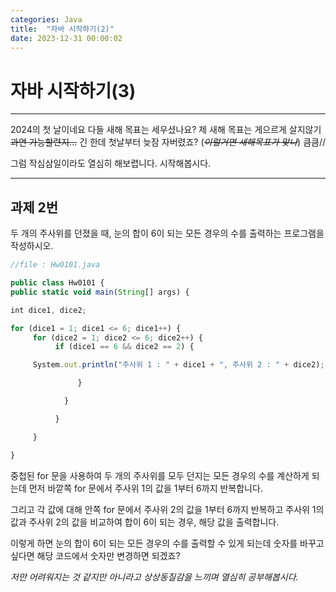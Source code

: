 ```yaml
---
categories: Java
title:  "자바 시작하기(2)"
date: 2023-12-31 00:00:02
---
```


# 자바 시작하기(3)
***
2024의 첫 날이네요 다들 새해 목표는 세우셨나요?
제 새해 목표는 게으르게 살지않기
 ~~과연 가능할련지...~~ 긴 한데 첫날부터 늦잠 자버렸죠? 
(~~*이럴거면 새해목표가 맞나*~~) 큼큼//
 
  그럼 작심삼일이라도 열심히 해보렵니다. 시작해봅시다.
***
 

## 과제 2번

두 개의 주사위를 던졌을 때, 눈의 합이 6이 되는 모든 경우의 수를 출력하는 프로그램을 작성하시오.

```js
//file : Hw0101.java

public class Hw0101 {
public static void main(String[] args) {

int dice1, dice2;

for (dice1 = 1; dice1 <= 6; dice1++) {
     for (dice2 = 1; dice2 <= 6; dice2++) {
          if (dice1 == 6 && dice2 == 2) {

     System.out.println("주사위 1 : " + dice1 + ", 주사위 2 : " + dice2);

               }

            }

          }

     }

}


```

중첩된 for 문을 사용하여 두 개의 주사위를 모두 던지는 모든 경우의 수를 계산하게 되는데 먼저 바깥쪽 for 문에서 주사위 1의 값을 1부터 6까지 반복합니다.

그리고 각 값에 대해 안쪽 for 문에서 주사위 2의 값을 1부터 6까지 반복하고 주사위 1의 값과 주사위 2의 값을 비교하여 합이 6이 되는 경우, 해당 값을 출력합니다.

 이렇게 하면 눈의 합이 6이 되는 모든 경우의 수를 출력할 수 있게 되는데 숫자를 바꾸고싶다면 해당 코드에서 숫자만 변경하면 되겠죠?

 *저만 어려워지는 것 같지만 아니라고 상상동질감을 느끼며 열심히 공부해봅시다.*
